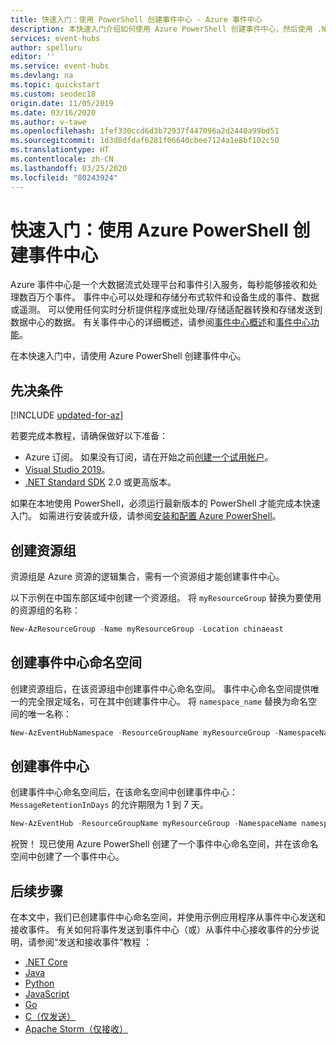 ```yaml
---
title: 快速入门：使用 PowerShell 创建事件中心 - Azure 事件中心
description: 本快速入门介绍如何使用 Azure PowerShell 创建事件中心，然后使用 .NET Standard SDK 发送和接收事件。
services: event-hubs
author: spelluru
editor: ''
ms.service: event-hubs
ms.devlang: na
ms.topic: quickstart
ms.custom: seodec18
origin.date: 11/05/2019
ms.date: 03/16/2020
ms.author: v-tawe
ms.openlocfilehash: 1fef330ccd6d3b72937f447096a2d2440a99bd51
ms.sourcegitcommit: 1d3d8dfdaf6281f06640cbee7124a1e8bf102c50
ms.translationtype: HT
ms.contentlocale: zh-CN
ms.lasthandoff: 03/25/2020
ms.locfileid: "80243924"
---
```

# <a name="quickstart-create-an-event-hub-using-azure-powershell"></a>快速入门：使用 Azure PowerShell 创建事件中心

Azure 事件中心是一个大数据流式处理平台和事件引入服务，每秒能够接收和处理数百万个事件。 事件中心可以处理和存储分布式软件和设备生成的事件、数据或遥测。 可以使用任何实时分析提供程序或批处理/存储适配器转换和存储发送到数据中心的数据。 有关事件中心的详细概述，请参阅[事件中心概述](event-hubs-about.md)和[事件中心功能](event-hubs-features.md)。

在本快速入门中，请使用 Azure PowerShell 创建事件中心。

## <a name="prerequisites"></a>先决条件

[!INCLUDE [updated-for-az](../../includes/updated-for-az.md)]

若要完成本教程，请确保做好以下准备：

- Azure 订阅。 如果没有订阅，请在开始之前[创建一个试用帐户][]。
- [Visual Studio 2019](https://www.visualstudio.com/vs)。
- [.NET Standard SDK](https://www.microsoft.com/net/download/windows) 2.0 或更高版本。


如果在本地使用 PowerShell，必须运行最新版本的 PowerShell 才能完成本快速入门。 如需进行安装或升级，请参阅[安装和配置 Azure PowerShell](https://docs.microsoft.com/powershell/azure/install-az-ps)。

## <a name="create-a-resource-group"></a>创建资源组

资源组是 Azure 资源的逻辑集合，需有一个资源组才能创建事件中心。 

以下示例在中国东部区域中创建一个资源组。 将 `myResourceGroup` 替换为要使用的资源组的名称：

```powershell
New-AzResourceGroup -Name myResourceGroup -Location chinaeast
```

## <a name="create-an-event-hubs-namespace"></a>创建事件中心命名空间

创建资源组后，在该资源组中创建事件中心命名空间。 事件中心命名空间提供唯一的完全限定域名，可在其中创建事件中心。 将 `namespace_name` 替换为命名空间的唯一名称：

```powershell
New-AzEventHubNamespace -ResourceGroupName myResourceGroup -NamespaceName namespace_name -Location chinaeast
```

## <a name="create-an-event-hub"></a>创建事件中心

创建事件中心命名空间后，在该命名空间中创建事件中心：  
`MessageRetentionInDays` 的允许期限为 1 到 7 天。

```powershell
New-AzEventHub -ResourceGroupName myResourceGroup -NamespaceName namespace_name -EventHubName eventhub_name -MessageRetentionInDays 3
```

祝贺！ 现已使用 Azure PowerShell 创建了一个事件中心命名空间，并在该命名空间中创建了一个事件中心。 

## <a name="next-steps"></a>后续步骤

在本文中，我们已创建事件中心命名空间，并使用示例应用程序从事件中心发送和接收事件。 有关如何将事件发送到事件中心（或）从事件中心接收事件的分步说明，请参阅“发送和接收事件”教程  ： 

- [.NET Core](get-started-dotnet-standard-send-v2.md)
- [Java](get-started-java-send-v2.md)
- [Python](get-started-python-send-v2.md)
- [JavaScript](get-started-java-send-v2.md)
- [Go](event-hubs-go-get-started-send.md)
- [C（仅发送）](event-hubs-c-getstarted-send.md)
- [Apache Storm（仅接收）](event-hubs-storm-getstarted-receive.md)


[创建一个试用帐户]: https://www.azure.cn/pricing/1rmb-trial/
[Install and Configure Azure PowerShell]: https://docs.microsoft.com/powershell/azure/install-az-ps
[New-AzResourceGroup]: https://docs.microsoft.com/powershell/module/az.resources/new-Azresourcegroup
[fully qualified domain name]: https://wikipedia.org/wiki/Fully_qualified_domain_name
[3]: ./media/event-hubs-quickstart-powershell/sender1.png
[4]: ./media/event-hubs-quickstart-powershell/receiver1.png
[5]: ./media/event-hubs-quickstart-powershell/metrics.png
